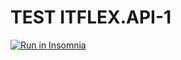 # TEST ITFLEX.API-1








<a href="https://insomnia.rest/run/?label=TEST%20ITFLEX.API-1&uri=https%3A%2F%2Fraw.githubusercontent.com%2FRAFARZ76%2Fprojetoitflex%2Fmain%2FInsomniaRquisicoestestes1.json%3Ftoken%3DGHSAT0AAAAAABUBB5HSTVUPB2VFO4GKCJLKYTKYRYA" target="_blank"><img src="https://insomnia.rest/images/run.svg" alt="Run in Insomnia"></a>




